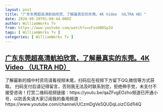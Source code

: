 ```yaml
---
layout: post
title: "广东东莞超高清航拍欣赏，了解最真实的东莞。4K Video （ULTRA HD）"
date: 2020-09-20T01:09:44.000Z
author: WilliamWorks Tv
from: https://www.youtube.com/watch?v=vFzobBDSp2U
tags: [ WilliamWorks Tv ]
categories: [ WilliamWorks Tv ]
---
```

<!--1600564184000-->
[广东东莞超高清航拍欣赏，了解最真实的东莞。4K Video （ULTRA HD）](https://www.youtube.com/watch?v=vFzobBDSp2U)
------

<div>
了解最新的城中村资讯请看视频末尾，扫码后在视频下方留下QQ,微信等方式获取。 扫码支付后请记得留言，否则我无法及时联系到您，拒绝伸手党，未支付不接受咨询！打赏二维码视频链接：https://youtu.be/qaZFvgEOzho频道已开通小号，以防丢失请大家订阅我的备用频道：https://www.youtube.com/channel/UCzmDgVe5QUDqLoizCGd1l4Q
</div>
